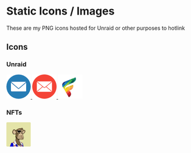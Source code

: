 # Static Icons / Images

These are my PNG icons hosted for Unraid or other purposes to hotlink

## Icons

### Unraid

<a href="https://raw.githubusercontent.com/jnew00/static-icons/main/email-envelope-blue-64px.png">
  <img src="https://raw.githubusercontent.com/jnew00/static-icons/main/email-envelope-blue-64px.png" width="64">
</a>

<a href="https://raw.githubusercontent.com/jnew00/static-icons/main/email-envelope-red-64px.png">
  <img src="https://raw.githubusercontent.com/jnew00/static-icons/main/email-envelope-red-64px.png" width="64">
</a>

<a href="https://raw.githubusercontent.com/jnew00/static-icons/main/fider.png">
  <img src="https://raw.githubusercontent.com/jnew00/static-icons/main/fider.png" width="64">
</a>

### NFTs

<a href="https://raw.githubusercontent.com/jnew00/static-icons/main/ape-hi-rez.png">
  <img src="https://raw.githubusercontent.com/jnew00/static-icons/main/ape-hi-rez.png" width="64">
</a>